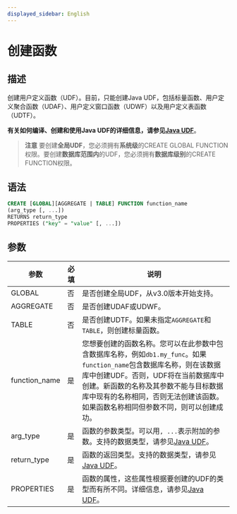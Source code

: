 ```yaml
---
displayed_sidebar: English
---
```


# 创建函数

## 描述

创建用户定义函数（UDF）。目前，只能创建Java UDF，包括标量函数、用户定义聚合函数（UDAF）、用户定义窗口函数（UDWF）以及用户定义表函数（UDTF）。

**有关如何编译、创建和使用Java UDF的详细信息，请参见[Java UDF](../../sql-functions/JAVA_UDF.md)**。

> **注意**
> 要创建**全局UDF**，您必须拥有**系统级**的CREATE GLOBAL FUNCTION权限。要创建**数据库范围内**的UDF，您必须拥有**数据库级别**的CREATE FUNCTION权限。

## 语法

```sql
CREATE [GLOBAL][AGGREGATE | TABLE] FUNCTION function_name
(arg_type [, ...])
RETURNS return_type
PROPERTIES ("key" = "value" [, ...])
```

## 参数

|**参数**|**必填**|**说明**|
|---|---|---|
|GLOBAL|否|是否创建全局UDF，从v3.0版本开始支持。|
|AGGREGATE|否|是否创建UDAF或UDWF。|
|TABLE|否|是否创建UDTF。如果未指定`AGGREGATE`和`TABLE`，则创建标量函数。|
|function_name|是|您想要创建的函数名称。您可以在此参数中包含数据库名称，例如`db1.my_func`。如果`function_name`包含数据库名称，则在该数据库中创建UDF。否则，UDF将在当前数据库中创建。新函数的名称及其参数不能与目标数据库中现有的名称相同，否则无法创建该函数。如果函数名称相同但参数不同，则可以创建成功。|
|arg_type|是|函数的参数类型。可以用`, ...`表示附加的参数。支持的数据类型，请参见[Java UDF](../../sql-functions/JAVA_UDF.md#mapping-between-sql-data-types-and-java-data-types)。|
|return_type|是|函数的返回类型。支持的数据类型，请参见[Java UDF](../../sql-functions/JAVA_UDF.md#mapping-between-sql-data-types-and-java-data-types)。|
|PROPERTIES|是|函数的属性，这些属性根据要创建的UDF的类型而有所不同。详细信息，请参见[Java UDF](../../sql-functions/JAVA_UDF.md#step-6-create-the-udf-in-starrocks)。|